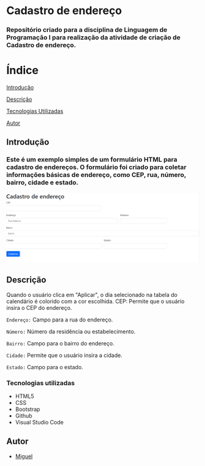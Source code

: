 
# Cadastro de endereço

<h3>Repositório criado para a disciplina de Linguagem de Programação I para realização da atividade de criação de Cadastro de endereço.</h3>

# Índice
[Introdução](#introduc%C3%A7%C3%A3o)

[Descrição](#descri%C3%A7%C3%A3o) 

[Tecnologias Utilizadas](#tecnologias-utilizadas)  
  
[Autor](https://github.com/miguelitto16/Calendario#autor)  
## Introdução
<h3>Este é um exemplo simples de um formulário HTML para cadastro de endereços. O formulário foi criado para coletar informações básicas de endereço, como CEP, rua, número, bairro, cidade e estado.</h3>

![Imagem](imagem890.png)
## Descrição
Quando o usuário clica em "Aplicar", o dia selecionado na tabela do calendário é colorido com a cor escolhida.
CEP: Permite que o usuário insira o CEP do endereço.

`Endereço:` Campo para a rua do endereço.

`Número:` Número da residência ou estabelecimento.

`Bairro:` Campo para o bairro do endereço.

`Cidade:` Permite que o usuário insira a cidade.

`Estado:` Campo para o estado.

### Tecnologias utilizadas

* HTML5
* CSS
* Bootstrap
* Github
* Visual Studio Code

## Autor

* [Miguel](https://github.com/miguelitto16)